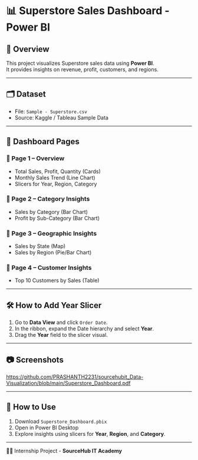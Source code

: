 # 📊 Superstore Sales Dashboard - Power BI

## 📌 Overview
This project visualizes Superstore sales data using **Power BI**.  
It provides insights on revenue, profit, customers, and regions.

---

## 🗂️ Dataset
- File: `Sample - Superstore.csv`
- Source: Kaggle / Tableau Sample Data

---

## 🎯 Dashboard Pages

### 📄 Page 1 – Overview
- Total Sales, Profit, Quantity (Cards)
- Monthly Sales Trend (Line Chart)
- Slicers for Year, Region, Category

### 📄 Page 2 – Category Insights
- Sales by Category (Bar Chart)
- Profit by Sub-Category (Bar Chart)

### 📄 Page 3 – Geographic Insights
- Sales by State (Map)
- Sales by Region (Pie/Bar Chart)

### 📄 Page 4 – Customer Insights
- Top 10 Customers by Sales (Table)

---

## 🛠️ How to Add Year Slicer
1. Go to **Data View** and click `Order Date`.
2. In the ribbon, expand the Date hierarchy and select **Year**.
3. Drag the **Year** field to the slicer visual.

---

## 📷 Screenshots
https://github.com/PRASHANTH2231/sourcehubit_Data-Visualization/blob/main/Superstore_Dashboard.pdf

---

## 🚀 How to Use
1. Download `Superstore_Dashboard.pbix`
2. Open in Power BI Desktop
3. Explore insights using slicers for **Year**, **Region**, and **Category**.

---

👨‍💻 Internship Project - **SourceHub IT Academy**
